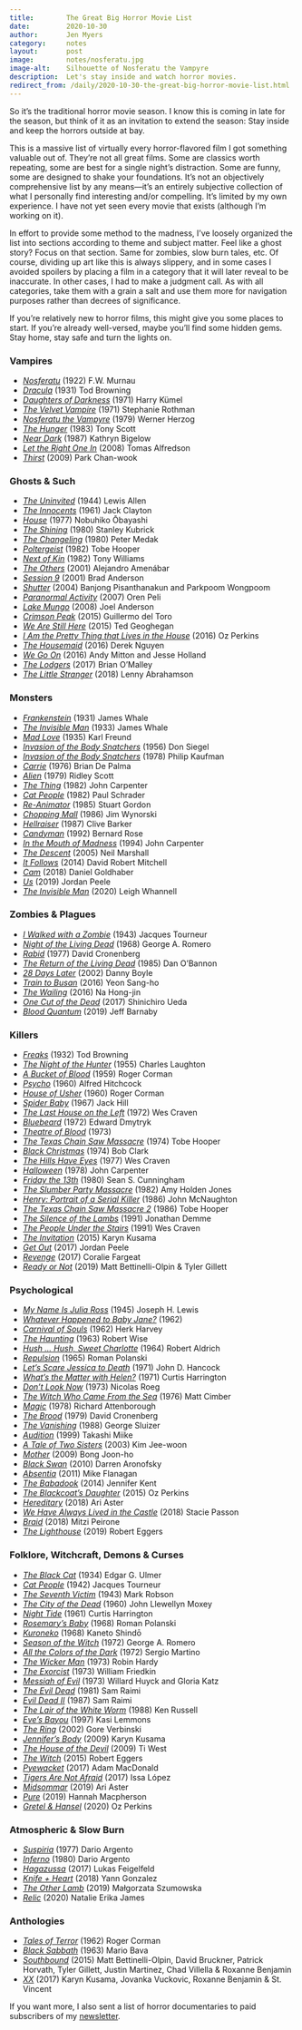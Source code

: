 ```yaml
---
title:        The Great Big Horror Movie List
date:         2020-10-30
author:       Jen Myers
category:     notes
layout:       post
image:        notes/nosferatu.jpg
image-alt:    Silhouette of Nosferatu the Vampyre
description:  Let's stay inside and watch horror movies.
redirect_from: /daily/2020-10-30-the-great-big-horror-movie-list.html
---
```


So it’s the traditional horror movie season. I know this is coming in late for the season, but think of it as an invitation to extend the season: Stay inside and keep the horrors outside at bay.

<!-- more -->

This is a massive list of virtually every horror-flavored film I got something valuable out of. They’re not all great films. Some are classics worth repeating, some are best for a single night’s distraction. Some are funny, some are designed to shake your foundations. It’s not an objectively comprehensive list by any means—it’s an entirely subjective collection of what I personally find interesting and/or compelling. It’s limited by my own experience. I have not yet seen every movie that exists (although I’m working on it).

In effort to provide some method to the madness, I’ve loosely organized the list into sections according to theme and subject matter. Feel like a ghost story? Focus on that section. Same for zombies, slow burn tales, etc. Of course, dividing up art like this is always slippery, and in some cases I avoided spoilers by placing a film in a category that it will later reveal to be inaccurate. In other cases, I had to make a judgment call. As with all categories, take them with a grain a salt and use them more for navigation purposes rather than decrees of significance.

If you’re relatively new to horror films, this might give you some places to start. If you’re already well-versed, maybe you’ll find some hidden gems. Stay home, stay safe and turn the lights on.

<h3 class="post-subheading">Vampires</h3>

- [_Nosferatu_](https://letterboxd.com/film/nosferatu/) (1922) F.W. Murnau
- [_Dracula_](https://letterboxd.com/film/dracula/) (1931) Tod Browning
- [_Daughters of Darkness_](https://letterboxd.com/film/daughters-of-darkness/) (1971) Harry Kümel
- [_The Velvet Vampire_](https://letterboxd.com/film/the-velvet-vampire/) (1971) Stephanie Rothman
- [_Nosferatu the Vampyre_](https://letterboxd.com/film/nosferatu-the-vampyre/) (1979) Werner Herzog
- [_The Hunger_](https://letterboxd.com/film/the-hunger/) (1983) Tony Scott
- [_Near Dark_](https://letterboxd.com/film/near-dark/) (1987) Kathryn Bigelow
- [_Let the Right One In_](https://letterboxd.com/film/let-the-right-one-in/) (2008) Tomas Alfredson
- [_Thirst_](https://letterboxd.com/film/thirst-2009/) (2009) Park Chan-wook

<h3 class="post-subheading">Ghosts & Such</h3>

- [_The Uninvited_](https://letterboxd.com/film/the-uninvited/) (1944) Lewis Allen
- [_The Innocents_](https://letterboxd.com/film/the-innocents/) (1961) Jack Clayton
- [_House_](https://letterboxd.com/film/house/) (1977) Nobuhiko Ōbayashi
- [_The Shining_](https://letterboxd.com/film/the-shining/) (1980) Stanley Kubrick
- [_The Changeling_](https://letterboxd.com/film/the-changeling/) (1980) Peter Medak
- [_Poltergeist_](https://letterboxd.com/film/poltergeist/) (1982) Tobe Hooper
- [_Next of Kin_](https://letterboxd.com/film/next-of-kin-1982/) (1982) Tony Williams
- [_The Others_](https://letterboxd.com/film/the-others/) (2001) Alejandro Amenábar
- [_Session 9_](https://letterboxd.com/film/session-9/) (2001) Brad Anderson
- [_Shutter_](https://letterboxd.com/film/shutter/) (2004) Banjong Pisanthanakun and Parkpoom Wongpoom
- [_Paranormal Activity_](https://letterboxd.com/film/paranormal-activity/) (2007) Oren Peli
- [_Lake Mungo_](https://letterboxd.com/film/lake-mungo/) (2008) Joel Anderson
- [_Crimson Peak_](https://letterboxd.com/film/crimson-peak/) (2015) Guillermo del Toro
- [_We Are Still Here_](https://letterboxd.com/film/we-are-still-here/) (2015) Ted Geoghegan
- [_I Am the Pretty Thing that Lives in the House_](https://letterboxd.com/film/i-am-the-pretty-thing-that-lives-in-the-house/) (2016) Oz Perkins
- [_The Housemaid_](https://letterboxd.com/film/the-housemaid-2016/) (2016) Derek Nguyen
- [_We Go On_](https://letterboxd.com/film/we-go-on/) (2016) Andy Mitton and Jesse Holland
- [_The Lodgers_](https://letterboxd.com/film/the-lodgers/) (2017) Brian O’Malley
- [_The Little Stranger_](https://letterboxd.com/film/the-little-stranger-2018/) (2018) Lenny Abrahamson

<h3 class="post-subheading">Monsters</h3>

- [_Frankenstein_](https://letterboxd.com/film/frankenstein-1931/) (1931) James Whale
- [_The Invisible Man_](https://letterboxd.com/film/the-invisible-man/) (1933) James Whale
- [_Mad Love_](https://letterboxd.com/film/mad-love/) (1935) Karl Freund
- [_Invasion of the Body Snatchers_](https://letterboxd.com/film/invasion-of-the-body-snatchers/) (1956) Don Siegel
- [_Invasion of the Body Snatchers_](https://letterboxd.com/film/invasion-of-the-body-snatchers-1978/) (1978) Philip Kaufman
- [_Carrie_](https://letterboxd.com/film/carrie-1976/) (1976) Brian De Palma
- [_Alien_](https://letterboxd.com/film/alien/) (1979) Ridley Scott
- [_The Thing_](https://letterboxd.com/film/the-thing/) (1982) John Carpenter
- [_Cat People_](https://letterboxd.com/film/cat-people-1982/) (1982) Paul Schrader
- [_Re-Animator_](https://letterboxd.com/film/re-animator/) (1985) Stuart Gordon
- [_Chopping Mall_](https://letterboxd.com/film/chopping-mall/) (1986) Jim Wynorski
- [_Hellraiser_](https://letterboxd.com/film/hellraiser/) (1987) Clive Barker
- [_Candyman_](https://letterboxd.com/film/candyman/) (1992) Bernard Rose
- [_In the Mouth of Madness_](https://letterboxd.com/film/in-the-mouth-of-madness/) (1994) John Carpenter
- [_The Descent_](https://letterboxd.com/film/the-descent/) (2005) Neil Marshall
- [_It Follows_](https://letterboxd.com/film/it-follows/) (2014) David Robert Mitchell
- [_Cam_](https://letterboxd.com/film/cam/) (2018) Daniel Goldhaber
- [_Us_](https://letterboxd.com/film/us-2019/) (2019) Jordan Peele
- [_The Invisible Man_](https://letterboxd.com/film/the-invisible-man-2020/) (2020) Leigh Whannell

<h3 class="post-subheading">Zombies & Plagues</h3>

- [_I Walked with a Zombie_](https://letterboxd.com/film/i-walked-with-a-zombie/) (1943) Jacques Tourneur
- [_Night of the Living Dead_](https://letterboxd.com/film/night-of-the-living-dead/) (1968) George A. Romero
- [_Rabid_](https://letterboxd.com/film/rabid/) (1977) David Cronenberg
- [_The Return of the Living Dead_](https://letterboxd.com/film/the-return-of-the-living-dead/) (1985) Dan O’Bannon
- [_28 Days Later_](https://letterboxd.com/film/28-days-later/) (2002) Danny Boyle
- [_Train to Busan_](https://letterboxd.com/film/train-to-busan/) (2016) Yeon Sang-ho
- [_The Wailing_](https://letterboxd.com/film/the-wailing/) (2016) Na Hong-jin
- [_One Cut of the Dead_](https://letterboxd.com/film/one-cut-of-the-dead/) (2017) Shinichiro Ueda
- [_Blood Quantum_](https://letterboxd.com/film/blood-quantum/) (2019) Jeff Barnaby

<h3 class="post-subheading">Killers</h3>

- [_Freaks_](https://letterboxd.com/film/freaks/) (1932) Tod Browning
- [_The Night of the Hunter_](https://letterboxd.com/film/the-night-of-the-hunter/) (1955) Charles Laughton
- [_A Bucket of Blood_](https://letterboxd.com/film/a-bucket-of-blood/) (1959) Roger Corman
- [_Psycho_](https://letterboxd.com/film/psycho/) (1960) Alfred Hitchcock
- [_House of Usher_](https://letterboxd.com/film/house-of-usher/) (1960) Roger Corman
- [_Spider Baby_](https://letterboxd.com/film/spider-baby/) (1967) Jack Hill
- [_The Last House on the Left_](https://letterboxd.com/film/the-last-house-on-the-left/) (1972) Wes Craven
- [_Bluebeard_](https://letterboxd.com/film/bluebeard-1972/) (1972) Edward Dmytryk
- [_Theatre of Blood_](https://letterboxd.com/film/theatre-of-blood/) (1973)
- [_The Texas Chain Saw Massacre_](https://letterboxd.com/film/the-texas-chain-saw-massacre/) (1974) Tobe Hooper
- [_Black Christmas_](https://letterboxd.com/film/black-christmas/) (1974) Bob Clark
- [_The Hills Have Eyes_](https://letterboxd.com/film/the-hills-have-eyes/) (1977) Wes Craven
- [_Halloween_](https://letterboxd.com/film/halloween-1978/) (1978) John Carpenter
- [_Friday the 13th_](https://letterboxd.com/film/friday-the-13th/) (1980) Sean S. Cunningham
- [_The Slumber Party Massacre_](https://letterboxd.com/film/the-slumber-party-massacre/) (1982) Amy Holden Jones
- [_Henry: Portrait of a Serial Killer_](https://letterboxd.com/film/henry-portrait-of-a-serial-killer/) (1986) John McNaughton
- [_The Texas Chain Saw Massacre 2_](https://letterboxd.com/film/the-texas-chainsaw-massacre-2/) (1986) Tobe Hooper
- [_The Silence of the Lambs_](https://letterboxd.com/film/the-silence-of-the-lambs/) (1991) Jonathan Demme
- [_The People Under the Stairs_](https://letterboxd.com/film/the-people-under-the-stairs/) (1991) Wes Craven
- [_The Invitation_](https://letterboxd.com/film/red-eye/) (2015) Karyn Kusama
- [_Get Out_](https://letterboxd.com/film/get-out-2017/) (2017) Jordan Peele
- [_Revenge_](https://letterboxd.com/film/revenge-2017-1/) (2017) Coralie Fargeat
- [_Ready or Not_](https://letterboxd.com/film/ready-or-not-2019/) (2019) Matt Bettinelli-Olpin & Tyler Gillett

<h3 class="post-subheading">Psychological</h3>

- [_My Name Is Julia Ross_](https://letterboxd.com/film/my-name-is-julia-ross/) (1945) Joseph H. Lewis
- [_Whatever Happened to Baby Jane?_](https://letterboxd.com/film/what-ever-happened-to-baby-jane/) (1962)
- [_Carnival of Souls_](https://letterboxd.com/film/carnival-of-souls/) (1962) Herk Harvey
- [_The Haunting_](https://letterboxd.com/film/the-haunting/) (1963) Robert Wise
- [_Hush … Hush, Sweet Charlotte_](https://letterboxd.com/film/hush-hush-sweet-charlotte/) (1964) Robert Aldrich
- [_Repulsion_](https://letterboxd.com/film/repulsion/) (1965) Roman Polanski
- [_Let’s Scare Jessica to Death_](https://letterboxd.com/film/lets-scare-jessica-to-death/) (1971) John D. Hancock
- [_What’s the Matter with Helen?_](https://letterboxd.com/film/whats-the-matter-with-helen/) (1971) Curtis Harrington
- [_Don’t Look Now_](https://letterboxd.com/film/dont-look-now/) (1973) Nicolas Roeg
- [_The Witch Who Came From the Sea_](https://letterboxd.com/film/the-witch-who-came-from-the-sea/) (1976) Matt Cimber
- [_Magic_](https://letterboxd.com/film/magic/) (1978) Richard Attenborough
- [_The Brood_](https://letterboxd.com/film/the-brood/) (1979) David Cronenberg
- [_The Vanishing_](https://letterboxd.com/film/the-vanishing/) (1988) George Sluizer
- [_Audition_](https://letterboxd.com/film/audition/) (1999) Takashi Miike
- [_A Tale of Two Sisters_](https://letterboxd.com/film/a-tale-of-two-sisters/) (2003) Kim Jee-woon
- [_Mother_](https://letterboxd.com/film/mother-2009/) (2009) Bong Joon-ho
- [_Black Swan_](https://letterboxd.com/film/black-swan/) (2010) Darren Aronofsky
- [_Absentia_](https://letterboxd.com/film/absentia/) (2011) Mike Flanagan
- [_The Babadook_](https://letterboxd.com/film/the-babadook/) (2014) Jennifer Kent
- [_The Blackcoat’s Daughter_](https://letterboxd.com/film/the-blackcoats-daughter/) (2015) Oz Perkins
- [_Hereditary_](https://letterboxd.com/film/hereditary/) (2018) Ari Aster
- [_We Have Always Lived in the Castle_](https://letterboxd.com/film/we-have-always-lived-in-the-castle/) (2018) Stacie Passon
- [_Braid_](https://letterboxd.com/film/braid-2018/) (2018) Mitzi Peirone
- [_The Lighthouse_](https://letterboxd.com/film/the-lighthouse-2019/) (2019) Robert Eggers

<h3 class="post-subheading">Folklore, Witchcraft, Demons & Curses</h3>

- [_The Black Cat_](https://letterboxd.com/film/the-black-cat/) (1934) Edgar G. Ulmer
- [_Cat People_](https://letterboxd.com/film/cat-people/) (1942) Jacques Tourneur
- [_The Seventh Victim_](https://letterboxd.com/film/the-seventh-victim/) (1943) Mark Robson
- [_The City of the Dead_](https://letterboxd.com/film/the-city-of-the-dead/) (1960) John Llewellyn Moxey
- [_Night Tide_](https://letterboxd.com/film/night-tide/) (1961) Curtis Harrington
- [_Rosemary’s Baby_](https://letterboxd.com/film/rosemarys-baby/) (1968) Roman Polanski
- [_Kuroneko_](https://letterboxd.com/film/kuroneko/) (1968) Kaneto Shindō
- [_Season of the Witch_](https://letterboxd.com/film/hungry-wives/) (1972) George A. Romero
- [_All the Colors of the Dark_](https://letterboxd.com/film/all-the-colors-of-the-dark/) (1972) Sergio Martino
- [_The Wicker Man_](https://letterboxd.com/film/the-wicker-man/) (1973) Robin Hardy
- [_The Exorcist_](https://letterboxd.com/film/the-exorcist/) (1973) William Friedkin
- [_Messiah of Evil_](https://letterboxd.com/film/messiah-of-evil/) (1973) Willard Huyck and Gloria Katz
- [_The Evil Dead_](https://letterboxd.com/film/the-evil-dead/) (1981) Sam Raimi
- [_Evil Dead II_](https://letterboxd.com/film/evil-dead-ii/) (1987) Sam Raimi
- [_The Lair of the White Worm_](https://letterboxd.com/film/the-lair-of-the-white-worm/) (1988) Ken Russell
- [_Eve’s Bayou_](https://letterboxd.com/film/eves-bayou/) (1997) Kasi Lemmons
- [_The Ring_](https://letterboxd.com/film/the-ring-2002/) (2002) Gore Verbinski
- [_Jennifer’s Body_](https://letterboxd.com/film/jennifers-body/) (2009) Karyn Kusama
- [_The House of the Devil_](https://letterboxd.com/film/the-house-of-the-devil/) (2009) Ti West
- [_The Witch_](https://letterboxd.com/film/the-witch-2015/) (2015) Robert Eggers
- [_Pyewacket_](https://letterboxd.com/film/pyewacket/) (2017) Adam MacDonald
- [_Tigers Are Not Afraid_](https://letterboxd.com/film/tigers-are-not-afraid/) (2017) Issa López
- [_Midsommar_](https://letterboxd.com/film/midsommar/) (2019) Ari Aster
- [_Pure_](https://letterboxd.com/film/pure-2019/) (2019) Hannah Macpherson
- [_Gretel & Hansel_](https://letterboxd.com/film/gretel-hansel/) (2020) Oz Perkins

<h3 class="post-subheading">Atmospheric & Slow Burn</h3>

- [_Suspiria_](https://letterboxd.com/film/suspiria/) (1977) Dario Argento
- [_Inferno_](https://letterboxd.com/film/inferno-1980/) (1980) Dario Argento
- [_Hagazussa_](https://letterboxd.com/film/hagazussa/) (2017) Lukas Feigelfeld
- [_Knife + Heart_](https://letterboxd.com/film/knife-heart/) (2018) Yann Gonzalez
- [_The Other Lamb_](https://letterboxd.com/film/the-other-lamb/) (2019) Małgorzata Szumowska
- [_Relic_](https://letterboxd.com/film/relic/) (2020) Natalie Erika James

<h3 class="post-subheading">Anthologies</h3>

- [_Tales of Terror_](https://letterboxd.com/film/tales-of-terror/) (1962) Roger Corman
- [_Black Sabbath_](https://letterboxd.com/film/black-sabbath/) (1963) Mario Bava
- [_Southbound_](https://letterboxd.com/film/southbound-2015/) (2015) Matt Bettinelli-Olpin, David Bruckner, Patrick Horvath, Tyler Gillett, Justin Martinez, Chad Villella & Roxanne Benjamin
- [_XX_](https://letterboxd.com/film/xx/) (2017) Karyn Kusama, Jovanka Vuckovic, Roxanne Benjamin & St. Vincent

If you want more, I also sent a list of horror documentaries to paid subscribers of my [newsletter](https://jenmyers.substack.com/).
